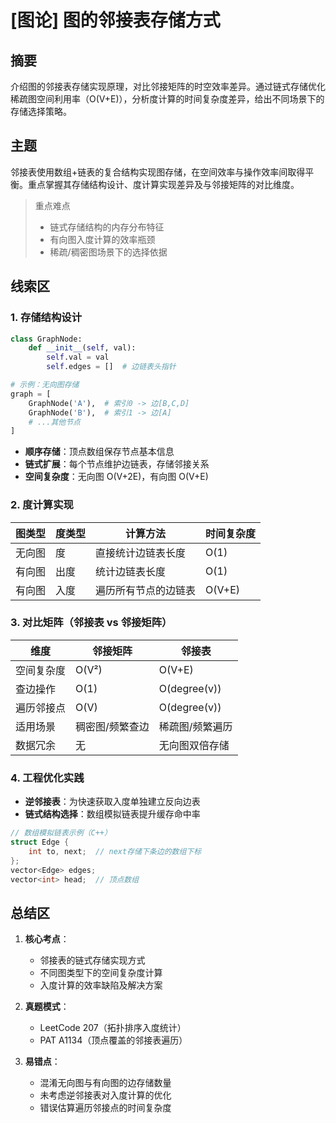 # [图论] 图的邻接表存储方式

## 摘要

介绍图的邻接表存储实现原理，对比邻接矩阵的时空效率差异。通过链式存储优化稀疏图空间利用率（O(V+E)），分析度计算的时间复杂度差异，给出不同场景下的存储选择策略。

## 主题

邻接表使用数组+链表的复合结构实现图存储，在空间效率与操作效率间取得平衡。重点掌握其存储结构设计、度计算实现差异及与邻接矩阵的对比维度。

> 重点难点
>
> - 链式存储结构的内存分布特征
> - 有向图入度计算的效率瓶颈
> - 稀疏/稠密图场景下的选择依据

## 线索区

### 1. 存储结构设计

```python
class GraphNode:
    def __init__(self, val):
        self.val = val
        self.edges = []  # 边链表头指针

# 示例：无向图存储
graph = [
    GraphNode('A'),  # 索引0 -> 边[B,C,D]
    GraphNode('B'),  # 索引1 -> 边[A]
    # ...其他节点
]
```

- **顺序存储**：顶点数组保存节点基本信息
- **链式扩展**：每个节点维护边链表，存储邻接关系
- **空间复杂度**：无向图 O(V+2E)，有向图 O(V+E)

### 2. 度计算实现

| 图类型 | 度类型 | 计算方法             | 时间复杂度 |
| ------ | ------ | -------------------- | ---------- |
| 无向图 | 度     | 直接统计边链表长度   | O(1)       |
| 有向图 | 出度   | 统计边链表长度       | O(1)       |
| 有向图 | 入度   | 遍历所有节点的边链表 | O(V+E)     |

### 3. 对比矩阵（邻接表 vs 邻接矩阵）

| 维度       | 邻接矩阵        | 邻接表          |
| ---------- | --------------- | --------------- |
| 空间复杂度 | O(V²)           | O(V+E)          |
| 查边操作   | O(1)            | O(degree(v))    |
| 遍历邻接点 | O(V)            | O(degree(v))    |
| 适用场景   | 稠密图/频繁查边 | 稀疏图/频繁遍历 |
| 数据冗余   | 无              | 无向图双倍存储  |

### 4. 工程优化实践

- **逆邻接表**：为快速获取入度单独建立反向边表
- **链式结构选择**：数组模拟链表提升缓存命中率

```cpp
// 数组模拟链表示例（C++）
struct Edge {
    int to, next;  // next存储下条边的数组下标
};
vector<Edge> edges;
vector<int> head;  // 顶点数组
```

## 总结区

1. **核心考点**：

   - 邻接表的链式存储实现方式
   - 不同图类型下的空间复杂度计算
   - 入度计算的效率缺陷及解决方案

2. **真题模式**：

   - LeetCode 207（拓扑排序入度统计）
   - PAT A1134（顶点覆盖的邻接表遍历）

3. **易错点**：
   - 混淆无向图与有向图的边存储数量
   - 未考虑逆邻接表对入度计算的优化
   - 错误估算遍历邻接点的时间复杂度
